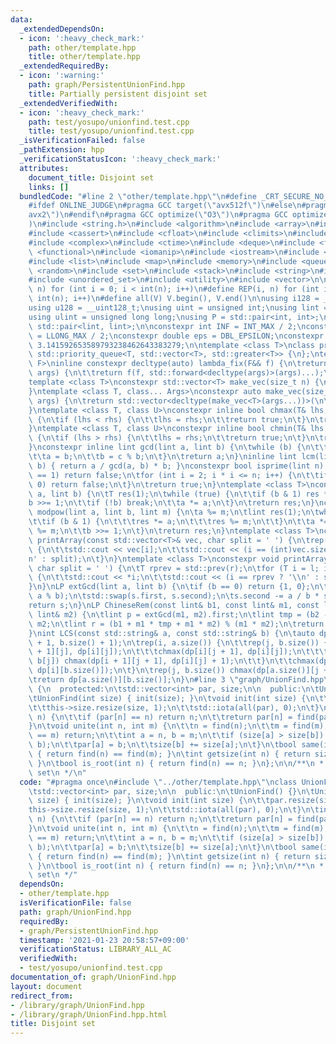 ```yaml
---
data:
  _extendedDependsOn:
  - icon: ':heavy_check_mark:'
    path: other/template.hpp
    title: other/template.hpp
  _extendedRequiredBy:
  - icon: ':warning:'
    path: graph/PersistentUnionFind.hpp
    title: Partially persistent disjoint set
  _extendedVerifiedWith:
  - icon: ':heavy_check_mark:'
    path: test/yosupo/unionfind.test.cpp
    title: test/yosupo/unionfind.test.cpp
  _isVerificationFailed: false
  _pathExtension: hpp
  _verificationStatusIcon: ':heavy_check_mark:'
  attributes:
    document_title: Disjoint set
    links: []
  bundledCode: "#line 2 \"other/template.hpp\"\n#define _CRT_SECURE_NO_WARNINGS\n\
    #ifdef ONLINE_JUDGE\n#pragma GCC target(\"avx512f\")\n#else\n#pragma GCC target(\"\
    avx2\")\n#endif\n#pragma GCC optimize(\"O3\")\n#pragma GCC optimize(\"unroll-loops\"\
    )\n#include <string.h>\n#include <algorithm>\n#include <array>\n#include <bitset>\n\
    #include <cassert>\n#include <cfloat>\n#include <climits>\n#include <cmath>\n\
    #include <complex>\n#include <ctime>\n#include <deque>\n#include <fstream>\n#include\
    \ <functional>\n#include <iomanip>\n#include <iostream>\n#include <iterator>\n\
    #include <list>\n#include <map>\n#include <memory>\n#include <queue>\n#include\
    \ <random>\n#include <set>\n#include <stack>\n#include <string>\n#include <unordered_map>\n\
    #include <unordered_set>\n#include <utility>\n#include <vector>\n\n#define rep(i,\
    \ n) for (int i = 0; i < int(n); i++)\n#define REP(i, n) for (int i = 1; i <=\
    \ int(n); i++)\n#define all(V) V.begin(), V.end()\n\nusing i128 = __int128_t;\n\
    using u128 = __uint128_t;\nusing uint = unsigned int;\nusing lint = long long;\n\
    using ulint = unsigned long long;\nusing P = std::pair<int, int>;\nusing LP =\
    \ std::pair<lint, lint>;\n\nconstexpr int INF = INT_MAX / 2;\nconstexpr lint LINF\
    \ = LLONG_MAX / 2;\nconstexpr double eps = DBL_EPSILON;\nconstexpr double PI =\
    \ 3.141592653589793238462643383279;\n\ntemplate <class T>\nclass prique : public\
    \ std::priority_queue<T, std::vector<T>, std::greater<T>> {\n};\ntemplate <class\
    \ F>\ninline constexpr decltype(auto) lambda_fix(F&& f) {\n\treturn [f = std::forward<F>(f)](auto&&...\
    \ args) {\n\t\treturn f(f, std::forward<decltype(args)>(args)...);\n\t};\n}\n\
    template <class T>\nconstexpr std::vector<T> make_vec(size_t n) {\n\treturn std::vector<T>(n);\n\
    }\ntemplate <class T, class... Args>\nconstexpr auto make_vec(size_t n, Args&&...\
    \ args) {\n\treturn std::vector<decltype(make_vec<T>(args...))>(\n\t\tn, make_vec<T>(std::forward<Args>(args)...));\n\
    }\ntemplate <class T, class U>\nconstexpr inline bool chmax(T& lhs, const U& rhs)\
    \ {\n\tif (lhs < rhs) {\n\t\tlhs = rhs;\n\t\treturn true;\n\t}\n\treturn false;\n\
    }\ntemplate <class T, class U>\nconstexpr inline bool chmin(T& lhs, const U& rhs)\
    \ {\n\tif (lhs > rhs) {\n\t\tlhs = rhs;\n\t\treturn true;\n\t}\n\treturn false;\n\
    }\nconstexpr inline lint gcd(lint a, lint b) {\n\twhile (b) {\n\t\tlint c = a;\n\
    \t\ta = b;\n\t\tb = c % b;\n\t}\n\treturn a;\n}\ninline lint lcm(lint a, lint\
    \ b) { return a / gcd(a, b) * b; }\nconstexpr bool isprime(lint n) {\n\tif (n\
    \ == 1) return false;\n\tfor (int i = 2; i * i <= n; i++) {\n\t\tif (n % i ==\
    \ 0) return false;\n\t}\n\treturn true;\n}\ntemplate <class T>\nconstexpr T mypow(T\
    \ a, lint b) {\n\tT res(1);\n\twhile (true) {\n\t\tif (b & 1) res *= a;\n\t\t\
    b >>= 1;\n\t\tif (!b) break;\n\t\ta *= a;\n\t}\n\treturn res;\n}\nconstexpr lint\
    \ modpow(lint a, lint b, lint m) {\n\ta %= m;\n\tlint res(1);\n\twhile (b) {\n\
    \t\tif (b & 1) {\n\t\t\tres *= a;\n\t\t\tres %= m;\n\t\t}\n\t\ta *= a;\n\t\ta\
    \ %= m;\n\t\tb >>= 1;\n\t}\n\treturn res;\n}\ntemplate <class T>\nconstexpr void\
    \ printArray(const std::vector<T>& vec, char split = ' ') {\n\trep(i, vec.size())\
    \ {\n\t\tstd::cout << vec[i];\n\t\tstd::cout << (i == (int)vec.size() - 1 ? '\\\
    n' : split);\n\t}\n}\ntemplate <class T>\nconstexpr void printArray(T l, T r,\
    \ char split = ' ') {\n\tT rprev = std::prev(r);\n\tfor (T i = l; i != r; i++)\
    \ {\n\t\tstd::cout << *i;\n\t\tstd::cout << (i == rprev ? '\\n' : split);\n\t\
    }\n}\nLP extGcd(lint a, lint b) {\n\tif (b == 0) return {1, 0};\n\tLP s = extGcd(b,\
    \ a % b);\n\tstd::swap(s.first, s.second);\n\ts.second -= a / b * s.first;\n\t\
    return s;\n}\nLP ChineseRem(const lint& b1, const lint& m1, const lint& b2, const\
    \ lint& m2) {\n\tlint p = extGcd(m1, m2).first;\n\tlint tmp = (b2 - b1) * p %\
    \ m2;\n\tlint r = (b1 + m1 * tmp + m1 * m2) % (m1 * m2);\n\treturn {r, m1 * m2};\n\
    }\nint LCS(const std::string& a, const std::string& b) {\n\tauto dp = make_vec<int>(a.size()\
    \ + 1, b.size() + 1);\n\trep(i, a.size()) {\n\t\trep(j, b.size()) {\n\t\t\tchmax(dp[i\
    \ + 1][j], dp[i][j]);\n\t\t\tchmax(dp[i][j + 1], dp[i][j]);\n\t\t\tif (a[i] ==\
    \ b[j]) chmax(dp[i + 1][j + 1], dp[i][j] + 1);\n\t\t}\n\t\tchmax(dp[i + 1][b.size()],\
    \ dp[i][b.size()]);\n\t}\n\trep(j, b.size()) chmax(dp[a.size()][j + 1], dp[a.size()][j]);\n\
    \treturn dp[a.size()][b.size()];\n}\n#line 3 \"graph/UnionFind.hpp\"\nclass UnionFind\
    \ {\n  protected:\n\tstd::vector<int> par, size;\n\n  public:\n\tUnionFind() {}\n\
    \tUnionFind(int size) { init(size); }\n\tvoid init(int size) {\n\t\tpar.resize(size);\n\
    \t\tthis->size.resize(size, 1);\n\t\tstd::iota(all(par), 0);\n\t}\n\tint find(int\
    \ n) {\n\t\tif (par[n] == n) return n;\n\t\treturn par[n] = find(par[n]);\n\t\
    }\n\tvoid unite(int n, int m) {\n\t\tn = find(n);\n\t\tm = find(m);\n\t\tif (n\
    \ == m) return;\n\t\tint a = n, b = m;\n\t\tif (size[a] > size[b]) std::swap(a,\
    \ b);\n\t\tpar[a] = b;\n\t\tsize[b] += size[a];\n\t}\n\tbool same(int n, int m)\
    \ { return find(n) == find(m); }\n\tint getsize(int n) { return size[find(n)];\
    \ }\n\tbool is_root(int n) { return find(n) == n; }\n};\n\n/**\n * @title Disjoint\
    \ set\n */\n"
  code: "#pragma once\n#include \"../other/template.hpp\"\nclass UnionFind {\n  protected:\n\
    \tstd::vector<int> par, size;\n\n  public:\n\tUnionFind() {}\n\tUnionFind(int\
    \ size) { init(size); }\n\tvoid init(int size) {\n\t\tpar.resize(size);\n\t\t\
    this->size.resize(size, 1);\n\t\tstd::iota(all(par), 0);\n\t}\n\tint find(int\
    \ n) {\n\t\tif (par[n] == n) return n;\n\t\treturn par[n] = find(par[n]);\n\t\
    }\n\tvoid unite(int n, int m) {\n\t\tn = find(n);\n\t\tm = find(m);\n\t\tif (n\
    \ == m) return;\n\t\tint a = n, b = m;\n\t\tif (size[a] > size[b]) std::swap(a,\
    \ b);\n\t\tpar[a] = b;\n\t\tsize[b] += size[a];\n\t}\n\tbool same(int n, int m)\
    \ { return find(n) == find(m); }\n\tint getsize(int n) { return size[find(n)];\
    \ }\n\tbool is_root(int n) { return find(n) == n; }\n};\n\n/**\n * @title Disjoint\
    \ set\n */"
  dependsOn:
  - other/template.hpp
  isVerificationFile: false
  path: graph/UnionFind.hpp
  requiredBy:
  - graph/PersistentUnionFind.hpp
  timestamp: '2021-01-23 20:58:57+09:00'
  verificationStatus: LIBRARY_ALL_AC
  verifiedWith:
  - test/yosupo/unionfind.test.cpp
documentation_of: graph/UnionFind.hpp
layout: document
redirect_from:
- /library/graph/UnionFind.hpp
- /library/graph/UnionFind.hpp.html
title: Disjoint set
---
```

